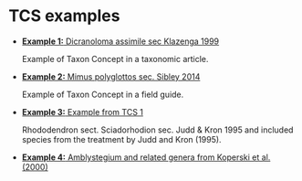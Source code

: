 # TCS examples

- [**Example 1:** Dicranoloma assimile sec Klazenga 1999](./example1)

  Example of  Taxon Concept in a taxonomic article.

- [**Example 2:** Mimus polyglottos sec. Sibley 2014](./example2)

  Example of  Taxon Concept in a field guide.

- [**Example 3:** Example from TCS 1](./example3)

  Rhododendron sect. Sciadorhodion sec. Judd & Kron 1995 and included species from 
the treatment by Judd and Kron (1995).

- [**Example 4:** Amblystegium and related genera from Koperski et al. (2000)](./example4)

